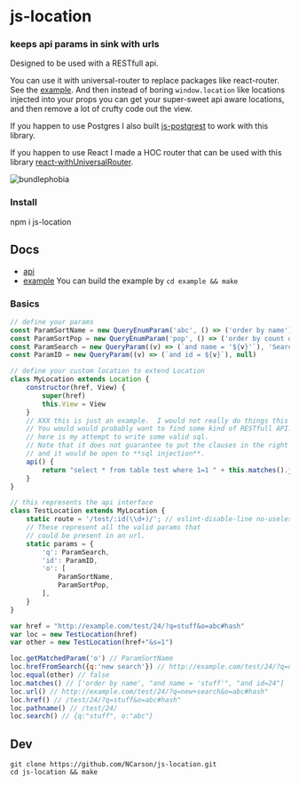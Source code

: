 # js-location

### keeps api params in sink with urls

Designed to be used with a RESTfull api.

You can use it with universal-router to replace
packages like react-router. See the [example](https://github.com/NCarson/js-location/blob/master/example/App.js).
And then instead of boring `window.location` like locations injected into your props you can get your 
super-sweet api aware locations, and then remove a lot of crufty code out the view.

If you happen to use Postgres I also built 
[js-postgrest](https://github.com/NCarson/js-postgrest) to work with this library.

If you happen to use React I made a HOC router that can be used with this
library [react-withUniversalRouter](https://github.com/NCarson/react-withUniversalRouter).

![bundlephobia](https://badgen.net/bundlephobia/minzip/js-location)

### Install

npm i js-location

## Docs

- [api](https://ncarson.github.io/js-location/index.html)
- [example](https://github.com/NCarson/js-location/blob/master/example/App.js)
    You can build the example by `cd example && make`

### Basics
```js
// define your params
const ParamSortName = new QueryEnumParam('abc', () => ('order by name'), 'by Name')
const ParamSortPop = new QueryEnumParam('pop', () => ('order by count desc'), 'by Popularity')
const ParamSearch = new QueryParam((v) => (`and name = '${v}'`), 'Search', (v) => /(\D+)/.test(v))
const ParamID = new QueryParam((v) => (`and id = ${v}`), null)

// define your custom location to extend Location
class MyLocation extends Location {
    constructor(href, View) {
        super(href)
        this.View = View
    }
    // XXX this is just an example.  I would not really do things this way.
    // You would would probably want to find some kind of RESTfull API.
    // here is my attempt to write some valid sql.
    // Note that it does not guarantee to put the clauses in the right order
    // and it would be open to **sql injection**.
    api() {
        return "select * from table test where 1=1 " + this.matches().join(" ")
    }
}

// this represents the api interface
class TestLocation extends MyLocation {
    static route = '/test/:id(\\d+)/'; // eslint-disable-line no-useless-escape
    // These represent all the valid params that 
    // could be present in an url.
    static params = {
        'q': ParamSearch,
        'id': ParamID,
        'o': [
            ParamSortName,
            ParamSortPop,
        ],
    }
}

var href = "http://example.com/test/24/?q=stuff&o=abc#hash"
var loc = new TestLocation(href)
var other = new TestLocation(href+"&s=1")

loc.getMatchedParam('o') // ParamSortName
loc.hrefFromSearch({q:'new search'}) // http://example.com/test/24/?q=new+search&o=abc#hash"
loc.equal(other) // false
loc.matches() // ['order by name', "and name = 'stuff'", "and id=24"]
loc.url() // http://example.com/test/24/?q=new+search&o=abc#hash"
loc.href() // /test/24/?q=stuff&o=abc#hash"
loc.pathname() // /test/24/
loc.search() // {q:"stuff", o:"abc"}
```

## Dev

```
git clone https://github.com/NCarson/js-location.git
cd js-location && make
```



